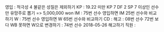 영입	: 적극성 4 불같은 성질은 제외하기
KP	: 19.22 미만 KP 7 DF 2 SP 7 이상인 선수만 유망주로 뽑기 => 5,000,000 won
IM	: 75번 선수 영입하면 IM 25번 선수와 비교하기
W	: 75번 선수 영입하면 W 65번 선수와 비교하기
CD	: 
해고	: 08번 선수 72번 보다 WB 못하면 W으로 변경하기
	: 74번 선수 2018-05-26 해고하기
직원	: 
